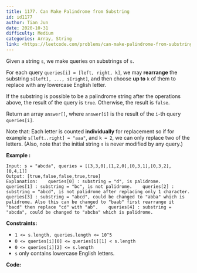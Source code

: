 ```yaml
---
title: 1177. Can Make Palindrome from Substring
id: id1177
author: Tian Jun
date: 2020-10-31
difficulty: Medium
categories: Array, String
link: <https://leetcode.com/problems/can-make-palindrome-from-substring/description/>
---
```


Given a string `s`, we make queries on substrings of `s`.

For each query `queries[i] = [left, right, k]`, we may **rearrange**  the
substring `s[left], ..., s[right]`, and then choose **up to** `k` of them to
replace with any lowercase English letter.

If the substring is possible to be a palindrome string after the operations
above, the result of the query is `true`. Otherwise, the result is `false`.

Return an array `answer[]`, where `answer[i]` is the result of the `i`-th
query `queries[i]`.

Note that: Each letter is counted **individually** for replacement so if for
example `s[left..right] = "aaa"`, and `k = 2`, we can only replace two of the
letters.  (Also, note that the initial string `s` is never modified by any
query.)



**Example :**
            
	Input: s = "abcda", queries = [[3,3,0],[1,2,0],[0,3,1],[0,3,2],[0,4,1]]    
	Output: [true,false,false,true,true]    
	Explanation:    queries[0] : substring = "d", is palidrome.    queries[1] : substring = "bc", is not palidrome.    queries[2] : substring = "abcd", is not palidrome after replacing only 1 character.    queries[3] : substring = "abcd", could be changed to "abba" which is palidrome. Also this can be changed to "baab" first rearrange it "bacd" then replace "cd" with "ab".    queries[4] : substring = "abcda", could be changed to "abcba" which is palidrome.    



**Constraints:**

  * `1 <= s.length, queries.length <= 10^5`
  * `0 <= queries[i][0] <= queries[i][1] < s.length`
  * `0 <= queries[i][2] <= s.length`
  * `s` only contains lowercase English letters.


**Code:**
